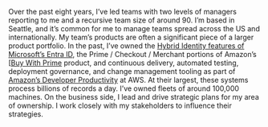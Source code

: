 ---
---
Over the past eight years, I’ve led teams with two levels of managers reporting to me and a recursive team size of around 90. I’m based in Seattle, and it’s common for me to manage teams spread across the US and internationally. My team’s products are often a significant piece of a larger product portfolio. In the past, I’ve owned the <a href="https://learn.microsoft.com/en-us/entra/identity/hybrid/" class="underline">Hybrid Identity features of Microsoft’s Entra ID</a>, the Prime / Checkout / Merchant portions of Amazon’s [<a href="https://buywithprime.amazon.com/" class="underline">Buy With Prime</a> product, and continuous delivery, automated testing, deployment governance, and change management tooling as part of <a href="https://aws.amazon.com/products/developer-tools/" class="underline">Amazon’s Developer Productivity</a> at AWS. At their largest, these systems process billions of records a day. I’ve owned fleets of around 100,000 machines. On the business side, I lead and drive strategic plans for my area of ownership. I work closely with my stakeholders to influence their strategies.
